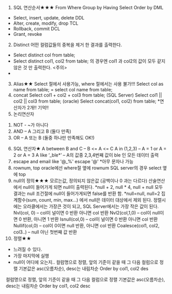 1. SQL 연산순서★★★
From
Where
Group by
Having
Select
Order by
DML
- Select, insert, update, delete
DDL
- Alter, create, modify, drop
TCL
- Rollback, commit
DCL
- Grant, revoke
2. Distinct
어떤 컬럼값들의 중복을 제거 한 결과를 출력한다.
- Select distinct col from table;
- Select distinct col1, col2 from table; 의 경우엔 col1 과 col2의 값이 모두 같지 않은 것 만
출력한다. <주의>
-
3. Alias★★
Select 절에서 사용가능, where 절에서는 사용 불가!!!
Select col as name from table; = select col name from table;
4. concat
Select col1 + col2 + col3 from table; (SQL Server)
Select col1 || col2 || col3 from table; (oracle)
Select concat(col1, col2) from table; *연산자가 2개!! 기억!!
5. 논리연산자
1) NOT - ~가 아니다
2) AND – A 그리고 B (둘다 만족)
3) OR – A 또는 B (둘중 하나만 만족해도 OK!)

6. SQL 연산자★
A between B and C – B <= A <= C
A in (1,2,3) – A = 1 or A = 2 or A = 3
A like ‘_ble*’ – A의 값중 2,3,4번째 값이 ble 인 모든 데이터 출력
7. escape
and email like '@_%' escape '@'
*아무 문자나 가능
8. rownum, top
oracle에선 where절 옆에 rownum
SQL server의 경우 select 옆에 top
9. null의 정의★★★
모르는값, 정의되지 않은값 (공백이나 0 과는 다르다)
산술연산에서 null이 들어가게 되면 null이 출력된다.
*null + 2, null * 4, null + null 모두 결과는 null
조건절에 null이 들어가게되면 false를 반환 함.
*null=null, null=2
집계함수(sum, count, min, max…) 에서 null은 데이터 대상에서 제외 된다.
정렬시에는 오라클에서는 가장큰 것이 되고, SQL Server에서는 가장 작은 값이 된다.
Nvl(col, 0) – col이 널이면 0 반환 아니면 col 반환
Nvl2(col,1,0) – col이 null이면 0 반환, 아니면 1 반환
Isnull(col,0) – col이 널이면 0 반환 아니면 col 반환
Nullif(col,0) – col이 0이면 null 반환, 아니면 col 반환
Coalesce(col1, col2, col3..) – null 아닌 첫번째 값 반환
10. 정렬★★
- 느려질 수 있다.
- 가장 마지막에 실행
- null이 어디에 오는지.. 
컬럼명으로 정렬, 앞의 기준이 같을 때 그 다음 컬럼으로 정렬
기본값은 asc(오름차순), desc는 내림차순
Order by col1, col2 des

컬럼명으로 정렬, 앞의 기준이 같을 때 그 다음 컬럼으로 정렬
기본값은 asc(오름차순), desc는 내림차순
Order by col1, col2 desc